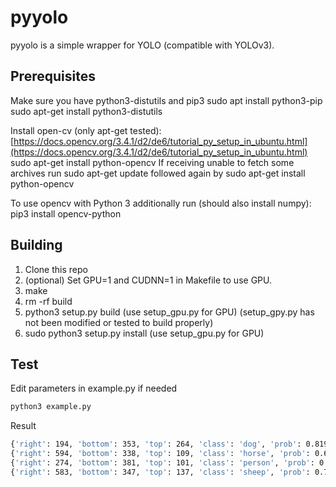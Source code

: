 # pyyolo
pyyolo is a simple wrapper for YOLO (compatible with YOLOv3).

## Prerequisites
Make sure you have python3-distutils and pip3
sudo apt install python3-pip
sudo apt-get install python3-distutils

Install open-cv (only apt-get tested):
[https://docs.opencv.org/3.4.1/d2/de6/tutorial_py_setup_in_ubuntu.html](https://docs.opencv.org/3.4.1/d2/de6/tutorial_py_setup_in_ubuntu.html)
sudo apt-get install python-opencv
If receiving unable to fetch some archives run
sudo apt-get update
followed again by
sudo apt-get install python-opencv

To use opencv with Python 3 additionally run (should also install numpy):
pip3 install opencv-python

## Building
1. Clone this repo
2. (optional) Set GPU=1 and CUDNN=1 in Makefile to use GPU.
3. make
4. rm -rf build
5. python3 setup.py build (use setup_gpu.py for GPU) (setup_gpy.py has not been modified or tested to build properly)
6. sudo python3 setup.py install (use setup_gpu.py for GPU)

## Test
Edit parameters in example.py if needed
```bash
python3 example.py
```
Result
```bash
{'right': 194, 'bottom': 353, 'top': 264, 'class': 'dog', 'prob': 0.8198755383491516, 'left': 71}
{'right': 594, 'bottom': 338, 'top': 109, 'class': 'horse', 'prob': 0.6106302738189697, 'left': 411}
{'right': 274, 'bottom': 381, 'top': 101, 'class': 'person', 'prob': 0.702547550201416, 'left': 184}
{'right': 583, 'bottom': 347, 'top': 137, 'class': 'sheep', 'prob': 0.7186083197593689, 'left': 387}
```
